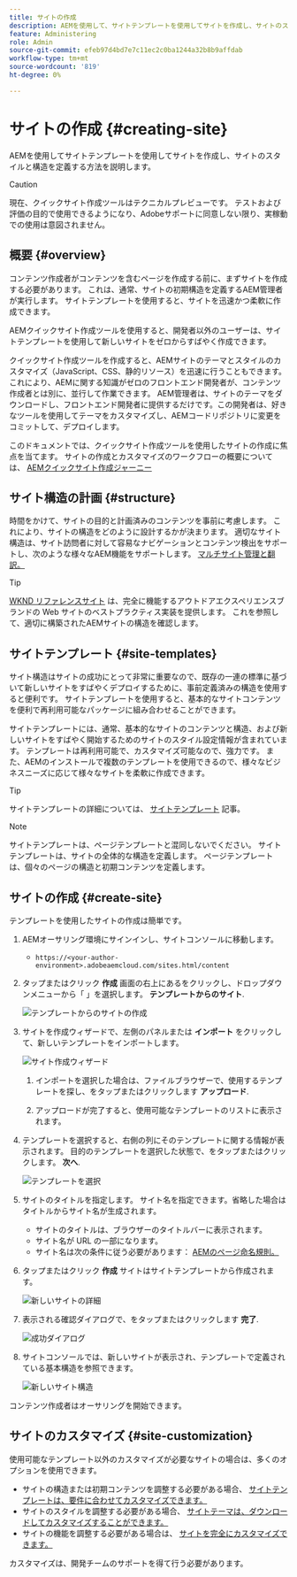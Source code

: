 ```yaml
---
title: サイトの作成
description: AEMを使用して、サイトテンプレートを使用してサイトを作成し、サイトのスタイルと構造を定義する方法を説明します。
feature: Administering
role: Admin
source-git-commit: efeb97d4bd7e7c11ec2c0ba1244a32b8b9affdab
workflow-type: tm+mt
source-wordcount: '819'
ht-degree: 0%

---
```



# サイトの作成 {#creating-site}

AEMを使用してサイトテンプレートを使用してサイトを作成し、サイトのスタイルと構造を定義する方法を説明します。

>[!CAUTION]
>
>現在、クイックサイト作成ツールはテクニカルプレビューです。 テストおよび評価の目的で使用できるようになり、Adobeサポートに同意しない限り、実稼動での使用は意図されません。

## 概要 {#overview}

コンテンツ作成者がコンテンツを含むページを作成する前に、まずサイトを作成する必要があります。 これは、通常、サイトの初期構造を定義するAEM管理者が実行します。 サイトテンプレートを使用すると、サイトを迅速かつ柔軟に作成できます。

AEMクイックサイト作成ツールを使用すると、開発者以外のユーザーは、サイトテンプレートを使用して新しいサイトをゼロからすばやく作成できます。

クイックサイト作成ツールを作成すると、AEMサイトのテーマとスタイルのカスタマイズ（JavaScript、CSS、静的リソース）を迅速に行うこともできます。 これにより、AEMに関する知識がゼロのフロントエンド開発者が、コンテンツ作成者とは別に、並行して作業できます。 AEM管理者は、サイトのテーマをダウンロードし、フロントエンド開発者に提供するだけです。この開発者は、好きなツールを使用してテーマをカスタマイズし、AEMコードリポジトリに変更をコミットして、デプロイします。

このドキュメントでは、クイックサイト作成ツールを使用したサイトの作成に焦点を当てます。 サイトの作成とカスタマイズのワークフローの概要については、 [AEMクイックサイト作成ジャーニー](/help/journey-sites/quick-site/overview.md)

## サイト構造の計画 {#structure}

時間をかけて、サイトの目的と計画済みのコンテンツを事前に考慮します。 これにより、サイトの構造をどのように設計するかが決まります。 適切なサイト構造は、サイト訪問者に対して容易なナビゲーションとコンテンツ検出をサポートし、次のような様々なAEM機能をサポートします。 [マルチサイト管理と翻訳。](/help/sites-cloud/administering/msm-and-translation.md)

>[!TIP]
>
>[WKND リファレンスサイト](https://wknd.site) は、完全に機能するアウトドアエクスペリエンスブランドの Web サイトのベストプラクティス実装を提供します。 これを参照して、適切に構築されたAEMサイトの構造を確認します。

## サイトテンプレート {#site-templates}

サイト構造はサイトの成功にとって非常に重要なので、既存の一連の標準に基づいて新しいサイトをすばやくデプロイするために、事前定義済みの構造を使用すると便利です。 サイトテンプレートを使用すると、基本的なサイトコンテンツを便利で再利用可能なパッケージに組み合わせることができます。

サイトテンプレートには、通常、基本的なサイトのコンテンツと構造、および新しいサイトをすばやく開始するためのサイトのスタイル設定情報が含まれています。 テンプレートは再利用可能で、カスタマイズ可能なので、強力です。 また、AEMのインストールで複数のテンプレートを使用できるので、様々なビジネスニーズに応じて様々なサイトを柔軟に作成できます。

>[!TIP]
>
>サイトテンプレートの詳細については、 [サイトテンプレート](site-templates.md) 記事。

>[!NOTE]
>
>サイトテンプレートは、ページテンプレートと混同しないでください。 サイトテンプレートは、サイトの全体的な構造を定義します。 ページテンプレートは、個々のページの構造と初期コンテンツを定義します。

## サイトの作成 {#create-site}

テンプレートを使用したサイトの作成は簡単です。

1. AEMオーサリング環境にサインインし、サイトコンソールに移動します。

   * `https://<your-author-environment>.adobeaemcloud.com/sites.html/content`

1. タップまたはクリック **作成** 画面の右上にあるをクリックし、ドロップダウンメニューから「 」を選択します。 **テンプレートからのサイト**.

   ![テンプレートからのサイトの作成](../assets/create-site-from-template.png)

1. サイトを作成ウィザードで、左側のパネルまたは **インポート** をクリックして、新しいテンプレートをインポートします。

   ![サイト作成ウィザード](../assets/site-creation-wizard.png)

   1. インポートを選択した場合は、ファイルブラウザーで、使用するテンプレートを探し、をタップまたはクリックします **アップロード**.

   1. アップロードが完了すると、使用可能なテンプレートのリストに表示されます。

1. テンプレートを選択すると、右側の列にそのテンプレートに関する情報が表示されます。 目的のテンプレートを選択した状態で、をタップまたはクリックします。 **次へ**.

   ![テンプレートを選択](../assets/select-site-template.png)

1. サイトのタイトルを指定します。 サイト名を指定できます。省略した場合はタイトルからサイト名が生成されます。

   * サイトのタイトルは、ブラウザーのタイトルバーに表示されます。
   * サイト名が URL の一部になります。
   * サイト名は次の条件に従う必要があります： [AEMのページ命名規則。](/help/sites-cloud/authoring/fundamentals/organizing-pages.md#page-name-restrictions-and-best-practices)

1. タップまたはクリック **作成** サイトはサイトテンプレートから作成されます。

   ![新しいサイトの詳細](../assets/create-site-details.png)

1. 表示される確認ダイアログで、をタップまたはクリックします **完了**.

   ![成功ダイアログ](../assets/success.png)

1. サイトコンソールでは、新しいサイトが表示され、テンプレートで定義されている基本構造を参照できます。

   ![新しいサイト構造](../assets/new-site.png)

コンテンツ作成者はオーサリングを開始できます。

## サイトのカスタマイズ {#site-customization}

使用可能なテンプレート以外のカスタマイズが必要なサイトの場合は、多くのオプションを使用できます。

* サイトの構造または初期コンテンツを調整する必要がある場合、 [サイトテンプレートは、要件に合わせてカスタマイズできます。](site-templates.md)
* サイトのスタイルを調整する必要がある場合、 [サイトテーマは、ダウンロードしてカスタマイズすることができます。](/help/journey-sites/quick-site/overview.md)
* サイトの機能を調整する必要がある場合は、 [サイトを完全にカスタマイズできます。](/help/implementing/developing/introduction/develop-wknd-tutorial.md)

カスタマイズは、開発チームのサポートを得て行う必要があります。
